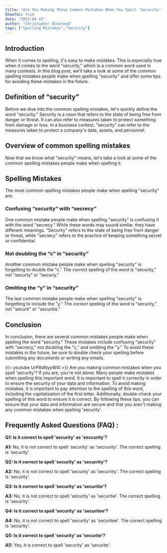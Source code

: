 ```yaml
---
title: "Are You Making These Common Mistakes When You Spell 'Security'? Find Out Now!"
ShowToc: true 
date: "2023-04-15"
author: "Christopher Olmstead" 
tags: ["Spelling Mistakes","Security"]
---
```

## Introduction

When it comes to spelling, it's easy to make mistakes. This is especially true when it comes to the word "security," which is a common word used in many contexts. In this blog post, we'll take a look at some of the common spelling mistakes people make when spelling "security" and offer some tips for avoiding these mistakes in the future.

## Definition of “security”

Before we dive into the common spelling mistakes, let's quickly define the word "security." Security is a noun that refers to the state of being free from danger or threat. It can also refer to measures taken to protect something from damage or loss. In a business context, "security" can refer to the measures taken to protect a company's data, assets, and personnel.

## Overview of common spelling mistakes

Now that we know what "security" means, let's take a look at some of the common spelling mistakes people make when spelling it.

## Spelling Mistakes

The most common spelling mistakes people make when spelling "security" are:

### Confusing “security” with “secrecy”

One common mistake people make when spelling "security" is confusing it with the word "secrecy." While these words may sound similar, they have different meanings. "Security" refers to the state of being free from danger or threat, while "secrecy" refers to the practice of keeping something secret or confidential.

### Not doubling the “c” in “security”

Another common mistake people make when spelling "security" is forgetting to double the "c." The correct spelling of the word is "security," not "securty" or "securiy."

### Omitting the “y” in “security”

The last common mistake people make when spelling "security" is forgetting to include the "y." The correct spelling of the word is "security," not "securit" or "securitie."

## Conclusion

In conclusion, there are several common mistakes people make when spelling the word "security." These mistakes include confusing "security" with "secrecy," not doubling the "c," and omitting the "y." To avoid these mistakes in the future, be sure to double check your spelling before submitting any documents or writing any emails.

{{< youtube UrP8dNyyW4I >}} 
Are you making common mistakes when you spell 'security'? If you are, you're not alone. Many people make mistakes when spelling this important word. It is important to spell it correctly in order to ensure the security of your data and information. To avoid making mistakes, it is important to pay attention to the spelling of this word, including the capitalization of the first letter. Additionally, double-check your spelling of this word to ensure it is correct. By following these tips, you can ensure that your data and information are secure and that you aren't making any common mistakes when spelling 'security'.

## Frequently Asked Questions (FAQ) :
**Q1: Is it correct to spell 'security' as 'seccurity'?**

**A1:** No, it is not correct to spell 'security' as 'seccurity'. The correct spelling is 'security'.

**Q2: Is it correct to spell 'security' as 'securrity'?**

**A2:** No, it is not correct to spell 'security' as 'securrity'. The correct spelling is 'security'.

**Q3: Is it correct to spell 'security' as 'securitie'?**

**A3:** No, it is not correct to spell 'security' as 'securitie'. The correct spelling is 'security'.

**Q4: Is it correct to spell 'security' as 'securitee'?**

**A4:** No, it is not correct to spell 'security' as 'securitee'. The correct spelling is 'security'.

**Q5: Is it correct to spell 'security' as 'securite'?**

**A5:** Yes, it is correct to spell 'security' as 'securite'.





